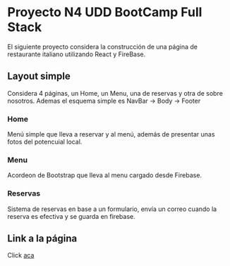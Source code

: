 # Proyecto N4 UDD BootCamp Full Stack

El siguiente proyecto considera la construcción de una página de restaurante italiano utilizando React y FireBase.

## Layout simple

Considera 4 páginas, un Home, un Menu, una de reservas y otra de sobre nosotros.
Ademas el esquema simple es NavBar -> Body -> Footer

### Home

Menú simple que lleva a reservar y al menú, además de presentar unas fotos del potencuial local.

### Menu

Acordeon de Bootstrap que lleva al menu cargado desde Firebase.

### Reservas

Sistema de reservas en base a un formulario, envía un correo cuando la reserva es efectiva y se guarda en firebase.


## Link a la página
Click [aca](https://jocular-longma-6fa945.netlify.app/)
